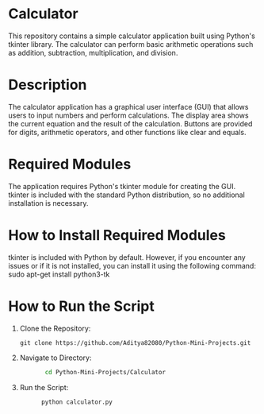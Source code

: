 # Calculator 
This repository contains a simple calculator application built using Python's tkinter library. The calculator can perform basic arithmetic operations such as addition, subtraction, multiplication, and division.

# Description
The calculator application has a graphical user interface (GUI) that allows users to input numbers and perform calculations. The display area shows the current equation and the result of the calculation. Buttons are provided for digits, arithmetic operators, and other functions like clear and equals.

# Required Modules
The application requires Python's tkinter module for creating the GUI. tkinter is included with the standard Python distribution, so no additional installation is necessary.

# How to Install Required Modules
tkinter is included with Python by default. However, if you encounter any issues or if it is not installed, you can install it using the following command:
            sudo apt-get install python3-tk

# How to Run the Script
1. Clone the Repository:
   ```
   git clone https://github.com/Aditya82080/Python-Mini-Projects.git
   ```
2. Navigate to Directory:
   ```bash 
          cd Python-Mini-Projects/Calculator
   ```
2. Run the Script:
   ```bash 
         python calculator.py
   ```
